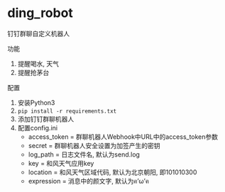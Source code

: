 # ding_robot

钉钉群聊自定义机器人

功能

1. 提醒喝水, 天气
2. 提醒抢茅台



配置

1. 安装Python3
2. `pip install -r requirements.txt`
3. 添加钉钉群聊机器人
4. 配置config.ini
   - access_token = 群聊机器人Webhook中URL中的access_token参数
   - secret = 群聊机器人安全设置为加签产生的密钥
   - log_path = 日志文件名, 默认为send.log
   - key = 和风天气应用key
   - location = 和风天气区域代码, 默认为北京朝阳, 即101010300
   - expression = 消息中的颜文字, 默认为ฅ’ω’ฅ